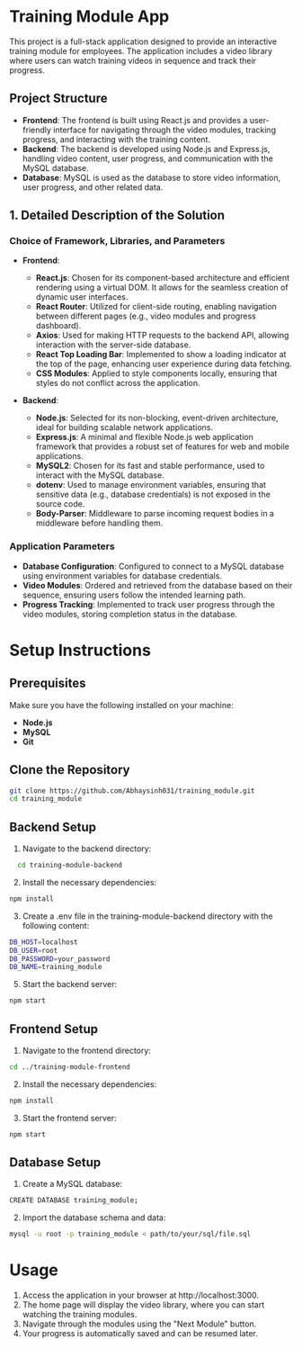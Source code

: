 # Training Module App

This project is a full-stack application designed to provide an interactive training module for employees. The application includes a video library where users can watch training videos in sequence and track their progress.

## Project Structure

- **Frontend**: The frontend is built using React.js and provides a user-friendly interface for navigating through the video modules, tracking progress, and interacting with the training content.
- **Backend**: The backend is developed using Node.js and Express.js, handling video content, user progress, and communication with the MySQL database.
- **Database**: MySQL is used as the database to store video information, user progress, and other related data.

## 1. Detailed Description of the Solution

### Choice of Framework, Libraries, and Parameters

- **Frontend**:
  - **React.js**: Chosen for its component-based architecture and efficient rendering using a virtual DOM. It allows for the seamless creation of dynamic user interfaces.
  - **React Router**: Utilized for client-side routing, enabling navigation between different pages (e.g., video modules and progress dashboard).
  - **Axios**: Used for making HTTP requests to the backend API, allowing interaction with the server-side database.
  - **React Top Loading Bar**: Implemented to show a loading indicator at the top of the page, enhancing user experience during data fetching.
  - **CSS Modules**: Applied to style components locally, ensuring that styles do not conflict across the application.

- **Backend**:
  - **Node.js**: Selected for its non-blocking, event-driven architecture, ideal for building scalable network applications.
  - **Express.js**: A minimal and flexible Node.js web application framework that provides a robust set of features for web and mobile applications.
  - **MySQL2**: Chosen for its fast and stable performance, used to interact with the MySQL database.
  - **dotenv**: Used to manage environment variables, ensuring that sensitive data (e.g., database credentials) is not exposed in the source code.
  - **Body-Parser**: Middleware to parse incoming request bodies in a middleware before handling them.

### Application Parameters

- **Database Configuration**: Configured to connect to a MySQL database using environment variables for database credentials.
- **Video Modules**: Ordered and retrieved from the database based on their sequence, ensuring users follow the intended learning path.
- **Progress Tracking**: Implemented to track user progress through the video modules, storing completion status in the database.

# Setup Instructions
## Prerequisites
Make sure you have the following installed on your machine:

- **Node.js**
- **MySQL**
- **Git**

## Clone the Repository

``` bash
git clone https://github.com/Abhaysinh031/training_module.git
cd training_module
```
## Backend Setup
1. Navigate to the backend directory:
```bash
  cd training-module-backend
```

2. Install the necessary dependencies:
```bash
npm install
```
3. Create a .env file in the training-module-backend directory with the following content:
```bash
DB_HOST=localhost
DB_USER=root
DB_PASSWORD=your_password
DB_NAME=training_module
```


5. Start the backend server:
```bash
npm start
```



## Frontend Setup
1. Navigate to the frontend directory:
```bash
cd ../training-module-frontend
```

2. Install the necessary dependencies:
```bash
npm install
```

3. Start the frontend server:
```bash
npm start
```

## Database Setup

1. Create a MySQL database:
```bash
CREATE DATABASE training_module;
```

2. Import the database schema and data:
```bash
mysql -u root -p training_module < path/to/your/sql/file.sql
```

# Usage
1. Access the application in your browser at http://localhost:3000.
2. The home page will display the video library, where you can start watching the training modules.
3. Navigate through the modules using the "Next Module" button.
4. Your progress is automatically saved and can be resumed later.

